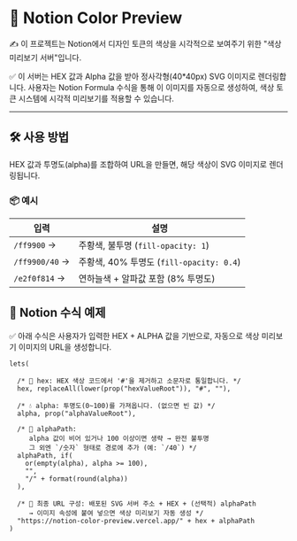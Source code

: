 

# 🎨 Notion Color Preview

✍️ 이 프로젝트는 Notion에서 디자인 토큰의 색상을 시각적으로 보여주기 위한 "색상 미리보기 서버"입니다.

✅ 이 서버는 HEX 값과 Alpha 값을 받아 정사각형(40*40px) SVG 이미지로 렌더링합니다.
사용자는 Notion Formula 수식을 통해 이 이미지를 자동으로 생성하여,
색상 토큰 시스템에 시각적 미리보기를 적용할 수 있습니다.

---

## 🛠️ 사용 방법

HEX 값과 투명도(alpha)를 조합하여 URL을 만들면, 해당 색상이 SVG 이미지로 렌더링됩니다.

### 📦 예시

| 입력 | 설명 |
|------|------|
| `/ff9900` → | 주황색, 불투명 (`fill-opacity: 1`) |
| `/ff9900/40` → | 주황색, 40% 투명도 (`fill-opacity: 0.4`) |
| `/e2f0f814` → | 연하늘색 + 알파값 포함 (8% 투명도) |


## 🧠 Notion 수식 예제

✅ 아래 수식은 사용자가 입력한 HEX + ALPHA 값을 기반으로,
자동으로 색상 미리보기 이미지의 URL을 생성합니다.

```/* ✍️ lets()는 여러 변수에 값을 할당하고, 이를 조합해 최종 결과를 계산하는 구조입니다. */
lets(

  /* 🎨 hex: HEX 색상 코드에서 '#'을 제거하고 소문자로 통일합니다. */
  hex, replaceAll(lower(prop("hexValueRoot")), "#", ""),

  /* 💧 alpha: 투명도(0~100)를 가져옵니다. (없으면 빈 값) */
  alpha, prop("alphaValueRoot"),

  /* 🧪 alphaPath: 
     alpha 값이 비어 있거나 100 이상이면 생략 → 완전 불투명  
     그 외엔 `/숫자` 형태로 경로에 추가 (예: `/40`) */
  alphaPath, if(
    or(empty(alpha), alpha >= 100),
    "",
    "/" + format(round(alpha))
  ),

  /* 🔗 최종 URL 구성: 배포된 SVG 서버 주소 + HEX + (선택적) alphaPath
     → 이미지 속성에 붙여 넣으면 색상 미리보기 자동 생성 */
  "https://notion-color-preview.vercel.app/" + hex + alphaPath
)
